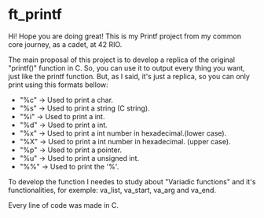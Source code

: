 # ft_printf
Hi! Hope you are doing great!
This is my Printf project from my common core journey, as a cadet, at 42 RIO.

The main proposal of this project is to develop a replica of the original "printf()" function in C. So, you can use it to output every thing you want, just like the printf function.
But, as I said, it's just a replica, so you can only print using this formats bellow:
- "%c" -> Used to print a char.
- "%s" -> Used to print a string (C string).
- "%i" -> Used to print a int.
- "%d" -> Used to print a int.
- "%x" -> Used to print a int number in hexadecimal.(lower case).
- "%X" -> Used to print a int number in hexadecimal. (upper case).
- "%p" -> Used to print a pointer.
- "%u" -> Used to print a unsigned int.
- "%%" -> Used to print the '%'.

To develop the function I needes to study about "Variadic functions" and it's functionalities, for exemple: va_list, va_start, va_arg and va_end.

Every line of code was made in C.
